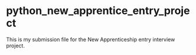 # python_new_apprentice_entry_project
This is my submission file for the New Apprenticeship entry interview project.
